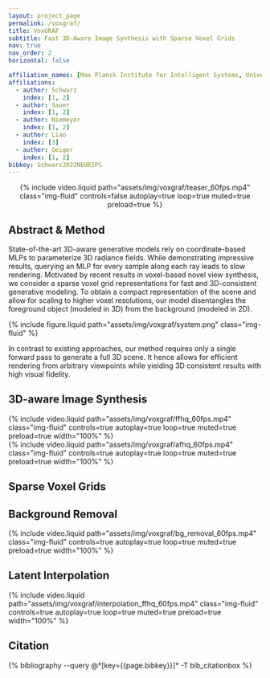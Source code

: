 ```yaml
---
layout: project_page
permalink: /voxgraf/
title: VoxGRAF
subtitle: Fast 3D-Aware Image Synthesis with Sparse Voxel Grids
nav: true
nav_order: 2
horizontal: false

affiliation_names: [Max Planck Institute for Intelligent Systems, University of Tübingen, Zhejiang University]
affiliations:
  - author: Schwarz
    index: [1, 2]
  - author: Sauer
    index: [1, 2]
  - author: Niemeyer
    index: [1, 2]
  - author: Liao
    index: [3]
  - author: Geiger
    index: [1, 2]
bibkey: Schwarz2022NEURIPS
---
```


<!-- Import 3D model viewer -->
<script type="module" src="https://unpkg.com/@google/model-viewer/dist/model-viewer.min.js"></script>

<div style="text-align: center">
{% include video.liquid path="assets/img/voxgraf/teaser_60fps.mp4" class="img-fluid" controls=false autoplay=true
loop=true muted=true preload=true %}
</div>

<div class="section">
<div class="abstract">
    <h2 class="text-left text-secondary">
        Abstract & Method
    </h2>
    <p>
        State-of-the-art 3D-aware generative models rely on coordinate-based MLPs to parameterize 3D radiance fields. While demonstrating impressive results, querying an MLP for every sample along each ray leads to slow rendering. Motivated by recent results in voxel-based novel view synthesis, we consider a sparse voxel grid representations for fast and 3D-consistent generative modeling. To obtain a compact representation of the scene and allow for scaling to higher voxel resolutions, our model disentangles the foreground object (modeled in 3D) from the background (modeled in 2D). 
    </p>
    {% include figure.liquid path="assets/img/voxgraf/system.png" class="img-fluid" %}
    <p>
        In contrast to existing approaches, our method requires only a single forward pass to generate a full 3D scene. It hence allows for efficient rendering from arbitrary viewpoints while yielding 3D consistent results with high visual fidelity.
    </p>
</div>
</div>

<div class="section">
<h2 class="text-left text-secondary">
3D-aware Image Synthesis
</h2>
<div class="row">
    <div class="col-md-12 col-sm-12 col-xs-12 gallery">
      {% include video.liquid path="assets/img/voxgraf/ffhq_60fps.mp4" class="img-fluid" controls=true autoplay=true loop=true muted=true preload=true width="100%" %}
    </div>
    <div class="col-md-12 col-sm-12 col-xs-12 gallery">
      {% include video.liquid path="assets/img/voxgraf/afhq_60fps.mp4" class="img-fluid" controls=true autoplay=true loop=true muted=true preload=true width="100%" %}
    </div>
</div>
</div>

<div class="section">
<h2 class="text-left text-secondary">
Sparse Voxel Grids
</h2>
<model-viewer bounds="tight" src="../assets/img/voxgraf/seed0017_views16.glb" ar ar-modes="webxr scene-viewer quick-look" camera-controls poster="../assets/img/voxgraf/poster_seed17.png" shadow-intensity="2" style="width: 100%; height: 600px; background-color: #404040" exposure="0.2" shadow-softness="1" camera-orbit="330.09deg 74.82deg auto" auto-rotate> </model-viewer>
</div>

<div class="section">
<h2 class="text-left text-secondary">
Background Removal
</h2>
{% include video.liquid path="assets/img/voxgraf/bg_removal_60fps.mp4" class="img-fluid" controls=true autoplay=true loop=true muted=true preload=true width="100%" %}
</div>

<div class="section">
<h2 class="text-left text-secondary">
Latent Interpolation
</h2>
{% include video.liquid path="assets/img/voxgraf/interpolation_ffhq_60fps.mp4" class="img-fluid" controls=true autoplay=true loop=true muted=true preload=true width="100%" %}
</div>

<div class="section">
<h2 class="text-left text-secondary">
Citation
</h2>
<div class="bibentry">
    {% bibliography --query @*[key={{page.bibkey}}]* -T bib_citationbox %}
</div>
</div>
